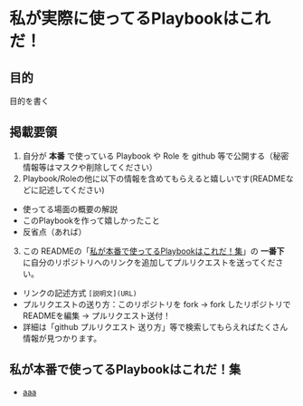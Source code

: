 # 私が実際に使ってるPlaybookはこれだ！

## 目的

目的を書く

## 掲載要領

1. 自分が **本番** で使っている Playbook や Role を github 等で公開する（秘密情報等はマスクや削除してください）
2. Playbook/Roleの他に以下の情報を含めてもらえると嬉しいです(READMEなどに記述してください)
  - 使ってる場面の概要の解説
  - このPlaybookを作って嬉しかったこと
  - 反省点（あれば）
3. この READMEの「[私が本番で使ってるPlaybookはこれだ！集](#私が本番で使ってるplaybookはこれだ集)」の **一番下** に自分のリポジトリへのリンクを追加してプルリクエストを送ってください。
  - リンクの記述方式 `[説明文](URL)`
  - プルリクエストの送り方：このリポジトリを fork → fork したリポジトリでREADMEを編集 → プルリクエスト送付！
  - 詳細は「github プルリクエスト 送り方」等で検索してもらえればたくさん情報が見つかります。

## 私が本番で使ってるPlaybookはこれだ！集

- [aaa](bbb)
